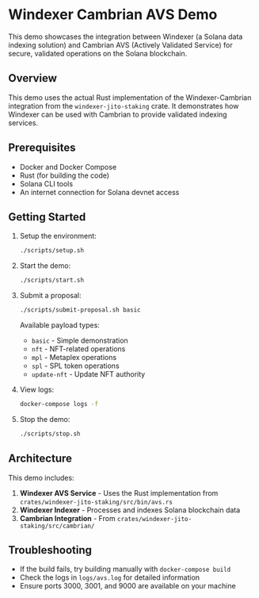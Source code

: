 # Windexer Cambrian AVS Demo

This demo showcases the integration between Windexer (a Solana data indexing solution) and Cambrian AVS (Actively Validated Service) for secure, validated operations on the Solana blockchain.

## Overview

This demo uses the actual Rust implementation of the Windexer-Cambrian integration from the `windexer-jito-staking` crate. It demonstrates how Windexer can be used with Cambrian to provide validated indexing services.

## Prerequisites

- Docker and Docker Compose
- Rust (for building the code)
- Solana CLI tools
- An internet connection for Solana devnet access

## Getting Started

1. Setup the environment:
   ```bash
   ./scripts/setup.sh
   ```

2. Start the demo:
   ```bash
   ./scripts/start.sh
   ```

3. Submit a proposal:
   ```bash
   ./scripts/submit-proposal.sh basic
   ```
   
   Available payload types:
   - `basic` - Simple demonstration
   - `nft` - NFT-related operations
   - `mpl` - Metaplex operations
   - `spl` - SPL token operations
   - `update-nft` - Update NFT authority

4. View logs:
   ```bash
   docker-compose logs -f
   ```

5. Stop the demo:
   ```bash
   ./scripts/stop.sh
   ```

## Architecture

This demo includes:

1. **Windexer AVS Service** - Uses the Rust implementation from `crates/windexer-jito-staking/src/bin/avs.rs`
2. **Windexer Indexer** - Processes and indexes Solana blockchain data
3. **Cambrian Integration** - From `crates/windexer-jito-staking/src/cambrian/`

## Troubleshooting

- If the build fails, try building manually with `docker-compose build`
- Check the logs in `logs/avs.log` for detailed information
- Ensure ports 3000, 3001, and 9000 are available on your machine 